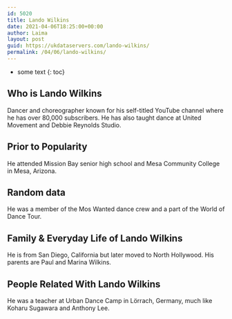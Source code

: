 ```yaml
---
id: 5020
title: Lando Wilkins
date: 2021-04-06T18:25:00+00:00
author: Laima
layout: post
guid: https://ukdataservers.com/lando-wilkins/
permalink: /04/06/lando-wilkins/
---
```


* some text
{: toc}


## Who is Lando Wilkins
                  
                  
                  
Dancer and choreographer known for his self-titled YouTube channel where he has over 80,000 subscribers. He has also taught dance at United Movement and Debbie Reynolds Studio.
                  
              
            
              
            
                
                
                
## Prior to Popularity
                  
                  
                  
He attended Mission Bay senior high school and Mesa Community College in Mesa, Arizona.
                  
              
            
              
            
                
                
                
## Random data
                  
                  
                  
He was a member of the Mos Wanted dance crew and a part of the World of Dance Tour.
                  
              
            
              
            
                
                
                
## Family & Everyday Life of Lando Wilkins
                  
                  
                  
He is from San Diego, California but later moved to North Hollywood. His parents are Paul and Marina Wilkins.
                  
              
            
              
            
                
                
                
## People Related With Lando Wilkins
                  
                  
                  
He was a teacher at Urban Dance Camp in Lörrach, Germany, much like Koharu Sugawara and Anthony Lee.
                  
              
            
              
            
                
              
            
              
              
            
            
              
            
          
          
          